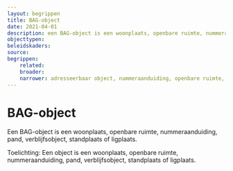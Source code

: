 ```yaml
---
layout: begrippen
title: BAG-object
date: 2021-04-01
description: een BAG-object is een woonplaats, openbare ruimte, nummeraanduiding, pand, verblijfsobject, standplaats of ligplaats
objecttypen:
beleidskaders:
source:
begrippen:
    related:
    broader:
    narrower: adresseerbaar object, nummeraanduiding, openbare ruimte, pand, woonplaats
---
```


# BAG-object

Een BAG-object is een woonplaats, openbare ruimte, nummeraanduiding, pand, verblijfsobject, standplaats of ligplaats.

Toelichting: Een object is een woonplaats, openbare ruimte, nummeraanduiding, pand, verblijfsobject, standplaats of ligplaats.
